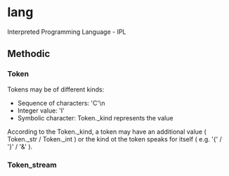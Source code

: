 # lang

Interpreted Programming Language - IPL

## Methodic
### Token
Tokens may be of different kinds:
- Sequence of characters: 'C'\n
- Integer value: 'I'
- Symbolic character: Token._kind represents the value
            
According to the Token._kind, a token may have an additional value ( Token._str / Token._int ) or the kind ot the token speaks for itself ( e.g. '{' / '}' / '&' ).

### Token_stream

